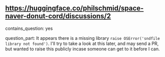 ## https://huggingface.co/philschmid/space-naver-donut-cord/discussions/2

contains_question: yes

question_part: It appears there is a missing library `raise OSError('sndfile library not found')`. I'll try to take a look at this later, and may send a PR, but wanted to raise this publicly incase someone can get to it before I can.